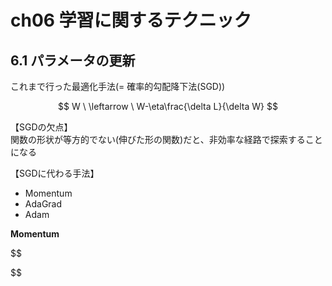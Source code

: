 # ch06 学習に関するテクニック

## 6.1 パラメータの更新

これまで行った最適化手法(= 確率的勾配降下法(SGD))

$$
W \ \leftarrow \ W-\eta\frac{\delta L}{\delta W}
$$

【SGDの欠点】  
関数の形状が等方的でない(伸びた形の関数)だと、非効率な経路で探索することになる  

【SGDに代わる手法】  
- Momentum
- AdaGrad
- Adam

**Momentum**  

$$

$$